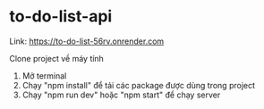 # to-do-list-api
Link: https://to-do-list-56rv.onrender.com

Clone project về máy tính
  1. Mở terminal
  2. Chạy "npm install" để tải các package được dùng trong project
  3. Chạy "npm run dev" hoặc "npm start" để chạy server
